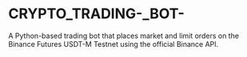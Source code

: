 # CRYPTO_TRADING-_BOT-
A Python-based trading bot that places market and limit orders on the Binance Futures USDT-M Testnet using the official Binance API.

